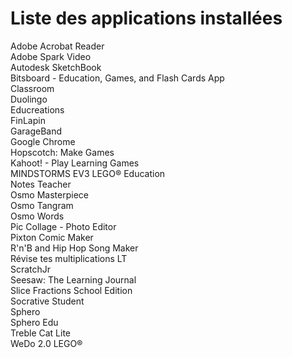 # Liste des applications installées
Adobe Acrobat Reader  
Adobe Spark Video  
Autodesk SketchBook  
Bitsboard - Education, Games, and Flash Cards App  
Classroom  
Duolingo  
Educreations  
FinLapin  
GarageBand  
Google Chrome  
Hopscotch: Make Games  
Kahoot! - Play Learning Games  
MINDSTORMS EV3 LEGO® Education  
Notes Teacher  
Osmo Masterpiece  
Osmo Tangram  
Osmo Words  
Pic Collage - Photo Editor  
Pixton Comic Maker  
R'n'B and Hip Hop Song Maker  
Révise tes multiplications LT  
ScratchJr  
Seesaw: The Learning Journal  
Slice Fractions School Edition  
Socrative Student  
Sphero  
Sphero Edu  
Treble Cat Lite  
WeDo 2.0 LEGO®
